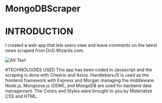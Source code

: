 # MongoDBScraper

 # INTRODUCTION
I created a web app that lets users view and leave comments on the latest news scraped from DnD.Wizards.com. 

![Alt Text](https://github.com/neverage84/MongoDBScraper/blob/master/Mongo%20Scraper.gif?raw=true)

#TECHNOLOGIES USED
This app has been coded in Javascript and the scraping is done with Cheerio and Axios. HandlebarsJS is used as the frontend framework with Express and Morgan managing the middleware. Node.js, Mongoose.js (ODM), and MongoDB are used for backend data management. The Colors and Styles were brought to you by Materialize CSS and HTML. 
